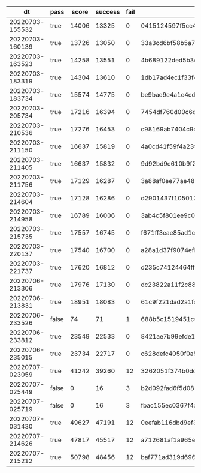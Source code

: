 |dt|pass|score|success|fail|commit id|change log|
|--|--|--|--|--|--|--|
|20220703-155532|true|14006|13325|0|0415124597f5cc44d8c92aac0caad8e60dc377c3|comments add index post_id|
|20220703-160139|true|13726|13050|0|33a3cd6bf58b5a7dc55f676917ca219c90a4be00|test2|
|20220703-163523|true|14258|13551|0|4b689122ded5b3e8df1f2c67890ab9645b3a9837|add index comments (post_id, created_at DESC)|
|20220703-183319|true|14304|13610|0|1db17ad4ec1f33f4187dc21d090b73f899d12b4f|disable prepared statement|
|20220703-183734|true|15574|14775|0|be9bae9e4a1e4cdd4fe6cad4abc3cf74110a3897|disable prepared statement 2|
|20220703-205734|true|17216|16394|0|7454df760d00c6cd34f3dbe272687ad8ab755aea|mysql max_connection=256, go MaxOpenConns=0,MaxIdleConns=30|
|20220703-210536|true|17276|16453|0|c98169ab7404c9cab1c9ca4e006c8d9b20e0645e|disable_log_bin|
|20220703-211150|true|16637|15819|0|4a0cd41f59f4a239eef826b7b93e34f07d8d1cac|innodb_flush_log_at_trx_commit=0|
|20220703-211405|true|16637|15832|0|9d92bd9c610b9f2a54c32fc9ba1e73322c0a42fa|innodb_flush_log_at_trx_commit=0 take2|
|20220703-211756|true|17129|16287|0|3a88af0ee77ae48eaa318820db05f3cb1a51988b|revert to innodb_flush_log_at_trx_commit=1|
|20220703-214604|true|17128|16286|0|d2901437f105012d12a124837959af8349ef4f8b|serve css/js from nginx|
|20220703-214958|true|16789|16006|0|3ab4c5f801ee9c015b891aaf9b7be1effc769c27|static expires 1d|
|20220703-215735|true|17557|16745|0|f671ff3eae85ad1c5eef3f626583e3919c77839b|nginx gzip|
|20220703-220137|true|17540|16700|0|a28a1d37f9074efb9d13f1b9eb494eba52d57101|nginx gzip_min_length 1k|
|20220703-221737|true|17620|16812|0|d235c74124464ff478e25fe46d3dd05979e0138b|upstream connection keepalive 32/10000|
|20220706-213306|true|17976|17130|0|dc23822a11f2c88074cc4737cb191a42192e6343|alp -m|
|20220706-213831|true|18951|18083|0|61c9f221dad2a1fdac1c3fbbe272be4bd65310fe|nginx static favicon.ico, img/ajax-loader.gif|
|20220706-233526|false|74|71|1|688b5c1519451c033cd0491a8a517e6351688a06|static image?|
|20220706-233812|true|23549|22533|0|8421ae7b99efde1a43e97643395c8f3e2e516016|static image?|
|20220706-235015|true|23734|22717|0|c628defc4050f0a53c1bc76ebe6da8c7750f92bc|static image, with remaining image of id>10000|
|20220707-023059|true|41242|39260|12|3262051f374b0ddad98c1e5b036983180f29e54f|posts join users|
|20220707-025449|false|0|16|3|b2d092fad6f5d08531964266fdb7a6d02e0f1395|join users more!|
|20220707-025719|false|0|16|3|fbac155ec0367f4a776ae46f3a6ba59abcafacf5|fix bug|
|20220707-031430|true|49627|47191|12|0eefab116dbd9ef3eda74f0637873def6d7bce63|flat post data with user|
|20220707-214626|true|47817|45517|12|a712681af1a965e7078d87f7bc805d4e991ebc3e|delay pt-query-digest|
|20220707-215212|true|50798|48456|12|baf771ad319d696910e839334584fe3e0e548a95|ALTER TABLE comments ADD INDEX user_id_idx (user_id);|
